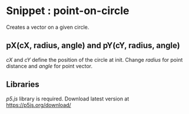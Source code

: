 # Snippet : point-on-circle
Creates a vector on a given circle. 

## pX(cX, radius, angle) and pY(cY, radius, angle)
*cX* and *cY* define the position of the circle at init.
Change *radius* for point distance and *angle* for point vector.

## Libraries
*p5.js* library is required.
Download latest version at https://p5js.org/download/
